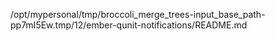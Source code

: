 /opt/mypersonal/tmp/broccoli_merge_trees-input_base_path-pp7mI5Ew.tmp/12/ember-qunit-notifications/README.md